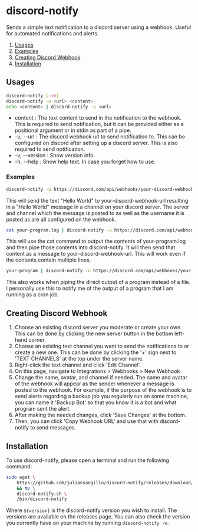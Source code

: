 # discord-notify
Sends a simple text notification to a discord server using a webhook. Useful for automated notifications and alerts.
1. [Usages](#usages)
2. [Examples](#examples)
3. [Creating Discord Webhook](#creating-discord-webhook)
4. [Installation](#installation)

## Usages
```bash
discord-notify [-vh]
discord-notify -u <url> <content>
echo <content> | discord-notify -u <url>
```
- content : The text content to send in the notification to the webhook. This is required to send notification, but it can be provided either as a positional argument or in stdin as part of a pipe.
- -u, --url : The discord webhook url to send notification to. This can be configured on discord after setting up a discord server. This is also required to send notification.
- -v, --version : Show version info.
- -h, --help : Show help text. In case you forget how to use.

### Examples
```bash
discord-notify -u https://discord.com/api/webhooks/your-discord-webhook-url "Hello World"
```
This will send the text "Hello World" to your-discord-webhook-url resulting in a "Hello World" message in a channel on your discord server. The server and channel which the message is posted to as well as the username it is posted as are all configured on the webhook.

```bash
cat your-program.log | discord-notify -u https://discord.com/api/webhooks/your-discord-webhook-url
```
This will use the cat command to output the contents of your-program.log and then pipe those contents into discord-notify. It will then send that content as a message to your-discord-webhook-url. This will work even if the contents contain multiple lines.

```bash
your-program | discord-notify -u https://discord.com/api/webhooks/your-discord-webhook-url
```
This also works when piping the direct output of a program instead of a file. I personally use this to notify me of the output of a program that I am running as a cron job.

## Creating Discord Webhook
1. Choose an existing discord server you moderate or create your own. This can be done by clicking the new server button in the bottom left-hand corner.
2. Choose an existing text channel you want to send the notifications to or create a new one. This can be done by clicking the '+' sign next to 'TEXT CHANNELS' at the top under the server name.
3. Right-click the text channel and click 'Edit Channel'.
4. On this page, navigate to Integrations > Webhooks > New Webhook
5. Change the name, avatar, and channel if needed. The name and avatar of the webhook will appear as the sender whenever a message is posted to the webhook. For example, if the purpose of the webhook is to send alerts regarding a backup job you regularly run on some machine, you can name it 'Backup Bot' so that you know it is a bot and what program sent the alert.
6. After making the needed changes, click 'Save Changes' at the bottom.
7. Then, you can click 'Copy Webhook URL' and use that with discord-notify to send messages.

## Installation
To use discord-notify, please open a terminal and run the following command:
```bash
sudo wget \
	https://github.com/juliansangillo/discord-notify/releases/download/v${version}/discord-notify.sh \
	&& mv \
	discord-notify.sh \
	/bin/discord-notify
```
Where `${version}` is the discord-notify version you wish to install. The versions are available on the releases page. You can also check the version you currently have on your machine by running `discord-notify -v`.